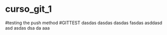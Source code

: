 # curso_git_1

#testing the push method #GITTEST
dasdas
dasdas
dasdas
fasdas
asddasd
asd
asdas
dsa
da
aaa
